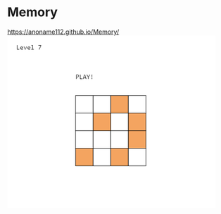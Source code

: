 # Memory
https://anoname112.github.io/Memory/
<br />
<a href="https://anoname112.github.io/Memory/">
   <img src="https://raw.githubusercontent.com/Anoname112/Memory/main/ss.png" title="Memory">
</a>
